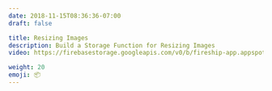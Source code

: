 ```yaml
---
date: 2018-11-15T08:36:36-07:00
draft: false

title: Resizing Images
description: Build a Storage Function for Resizing Images
video: https://firebasestorage.googleapis.com/v0/b/fireship-app.appspot.com/o/courses%2Fcloud-functions-master-course%2F5-resize.mp4?alt=media&token=fed834f0-f125-4fb9-a298-bee28a093ab1

weight: 20
emoji: 📦
---
```

